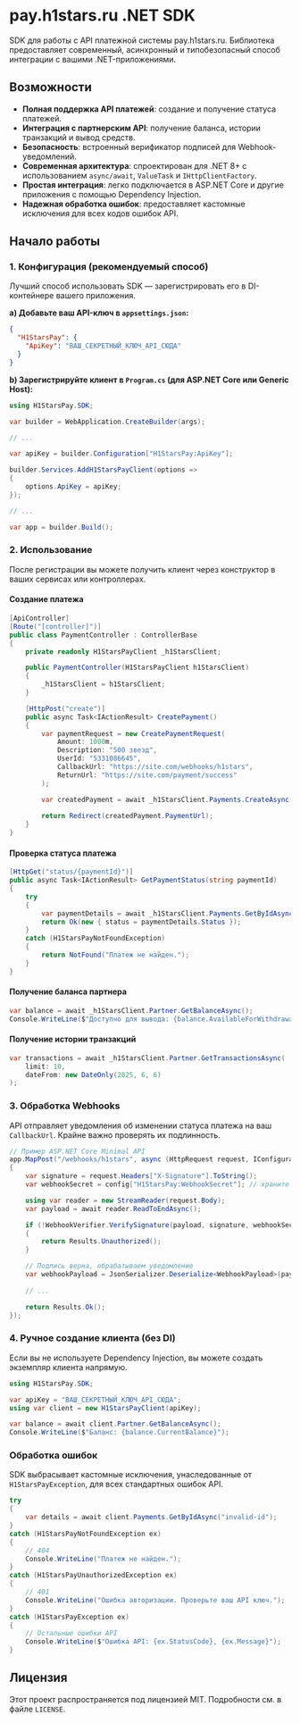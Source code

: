 # pay.h1stars.ru .NET SDK

SDK для работы с API платежной системы pay.h1stars.ru. Библиотека предоставляет современный, асинхронный и типобезопасный способ интеграции с вашими .NET-приложениями.

## Возможности

- **Полная поддержка API платежей**: создание и получение статуса платежей.
- **Интеграция с партнерским API**: получение баланса, истории транзакций и вывод средств.
- **Безопасность**: встроенный верификатор подписей для Webhook-уведомлений.
- **Современная архитектура**: спроектирован для .NET 8+ с использованием `async/await`, `ValueTask` и `IHttpClientFactory`.
- **Простая интеграция**: легко подключается в ASP.NET Core и другие приложения с помощью Dependency Injection.
- **Надежная обработка ошибок**: предоставляет кастомные исключения для всех кодов ошибок API.

## Начало работы

### 1. Конфигурация (рекомендуемый способ)

Лучший способ использовать SDK — зарегистрировать его в DI-контейнере вашего приложения.

**a) Добавьте ваш API-ключ в `appsettings.json`:**

```json
{
  "H1StarsPay": {
    "ApiKey": "ВАШ_СЕКРЕТНЫЙ_КЛЮЧ_API_СЮДА"
  }
}
```

**b) Зарегистрируйте клиент в `Program.cs` (для ASP.NET Core или Generic Host):**

```csharp
using H1StarsPay.SDK;

var builder = WebApplication.CreateBuilder(args);

// ...

var apiKey = builder.Configuration["H1StarsPay:ApiKey"];

builder.Services.AddH1StarsPayClient(options =>
{
    options.ApiKey = apiKey;
});

// ...

var app = builder.Build();
```

### 2. Использование

После регистрации вы можете получить клиент через конструктор в ваших сервисах или контроллерах.

#### Создание платежа

```csharp
[ApiController]
[Route("[controller]")]
public class PaymentController : ControllerBase
{
    private readonly H1StarsPayClient _h1StarsClient;

    public PaymentController(H1StarsPayClient h1StarsClient)
    {
        _h1StarsClient = h1StarsClient;
    }

    [HttpPost("create")]
    public async Task<IActionResult> CreatePayment()
    {
        var paymentRequest = new CreatePaymentRequest(
            Amount: 1000m,
            Description: "500 звезд",
            UserId: "5331086645",
            CallbackUrl: "https://site.com/webhooks/h1stars",
            ReturnUrl: "https://site.com/payment/success"
        );

        var createdPayment = await _h1StarsClient.Payments.CreateAsync(paymentRequest);
        
        return Redirect(createdPayment.PaymentUrl);
    }
}
```

#### Проверка статуса платежа

```csharp
[HttpGet("status/{paymentId}")]
public async Task<IActionResult> GetPaymentStatus(string paymentId)
{
    try
    {
        var paymentDetails = await _h1StarsClient.Payments.GetByIdAsync(paymentId);
        return Ok(new { status = paymentDetails.Status });
    }
    catch (H1StarsPayNotFoundException)
    {
        return NotFound("Платеж не найден.");
    }
}
```

#### Получение баланса партнера

```csharp
var balance = await _h1StarsClient.Partner.GetBalanceAsync();
Console.WriteLine($"Доступно для вывода: {balance.AvailableForWithdrawal}");
```

#### Получение истории транзакций

```csharp
var transactions = await _h1StarsClient.Partner.GetTransactionsAsync(
    limit: 10, 
    dateFrom: new DateOnly(2025, 6, 6)
);
```

### 3. Обработка Webhooks

API отправляет уведомления об изменении статуса платежа на ваш `CallbackUrl`. Крайне важно проверять их подлинность.

```csharp
// Пример ASP.NET Core Minimal API
app.MapPost("/webhooks/h1stars", async (HttpRequest request, IConfiguration config) => 
{
    var signature = request.Headers["X-Signature"].ToString();
    var webhookSecret = config["H1StarsPay:WebhookSecret"]; // храните в конфигурации

    using var reader = new StreamReader(request.Body);
    var payload = await reader.ReadToEndAsync();

    if (!WebhookVerifier.VerifySignature(payload, signature, webhookSecret))
    {
        return Results.Unauthorized();
    }

    // Подпись верна, обрабатываем уведомление
    var webhookPayload = JsonSerializer.Deserialize<WebhookPayload>(payload);
    
    // ...

    return Results.Ok();
});
```

### 4. Ручное создание клиента (без DI)

Если вы не используете Dependency Injection, вы можете создать экземпляр клиента напрямую.

```csharp
using H1StarsPay.SDK;

var apiKey = "ВАШ_СЕКРЕТНЫЙ_КЛЮЧ_API_СЮДА";
using var client = new H1StarsPayClient(apiKey);

var balance = await client.Partner.GetBalanceAsync();
Console.WriteLine($"Баланс: {balance.CurrentBalance}");
```

### Обработка ошибок

SDK выбрасывает кастомные исключения, унаследованные от `H1StarsPayException`, для всех стандартных ошибок API.

```csharp
try
{
    var details = await client.Payments.GetByIdAsync("invalid-id");
}
catch (H1StarsPayNotFoundException ex)
{
    // 404
    Console.WriteLine("Платеж не найден.");
}
catch (H1StarsPayUnauthorizedException ex)
{
    // 401
    Console.WriteLine("Ошибка авторизации. Проверьте ваш API ключ.");
}
catch (H1StarsPayException ex)
{
    // Остальные ошибки API
    Console.WriteLine($"Ошибка API: {ex.StatusCode}, {ex.Message}");
}
```

## Лицензия

Этот проект распространяется под лицензией MIT. Подробности см. в файле `LICENSE`.